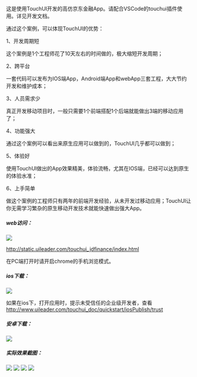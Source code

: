 这是使用TouchUI开发的高仿京东金融App。请配合VSCode的touchui插件使用。详见开发文档。

通过这个案例，可以体现TouchUI的优势：



1、开发周期短

这个案例是1个工程师花了10天左右的时间做的，极大缩短开发周期；

2、跨平台

一套代码可以发布为IOS端App，Android端App和webApp三套工程，大大节约开发和维护成本；

3、人员需求少

真正开发移动项目时，一般只需要1个前端搭配1个后端就能做出3端的移动应用了；

4、功能强大

通过这个案例可以看出来原生应用可以做到的，TouchUI几乎都可以做到；

5、体验好

使用TouchUI做出的App效果精美，体验流畅，尤其在IOS端，已经可以达到原生的体验水准；

6、上手简单

做这个案例的工程师只有两年的前端开发经验，从未开发过移动应用；TouchUI让你无需学习繁杂的原生移动开发技术就能快速做出强大App。





##### web访问：

 <img src="http://images.uileader.com/20180116/b2a766df-64ee-4549-8fd1-67ce62c5f618.png" />

<a href="http://static.uileader.com/touchui_jdfinance/index.html" target="_blank">http://static.uileader.com/touchui_jdfinance/index.html</a>

在PC端打开时请开启chrome的手机浏览模式。



##### ios下载：

 <img src="http://images.uileader.com/20180114/ab779caa-155f-44ba-ac68-783b83c81a64.png" />

如果在ios下，打开应用时，提示未受信任的企业级开发者，查看 
<a href="http://www.uileader.com/touchui_doc/quickstart/iosPublish/trust" target="_blank">http://www.uileader.com/touchui_doc/quickstart/iosPublish/trust</a>





##### 安卓下载：

 <img src="http://images.uileader.com/20180114/14e1be9c-02b1-41a3-af34-dffc884364c6.png" />





##### 实际效果截图：

 <img src="http://images.uileader.com/20180114/8bfc65e9-ac20-4b13-9601-c346b483e92e.png" />



 <img src="http://images.uileader.com/20180114/6736fe2b-be49-488b-9055-f6881be5194b.png" />



 <img src="http://images.uileader.com/20180114/8e6a5a74-9685-47ef-aa1a-468a3f8f511b.png" />



 <img src="http://images.uileader.com/20180114/7f55983a-ea17-4801-b3a3-dfde5ce1307c.png" />